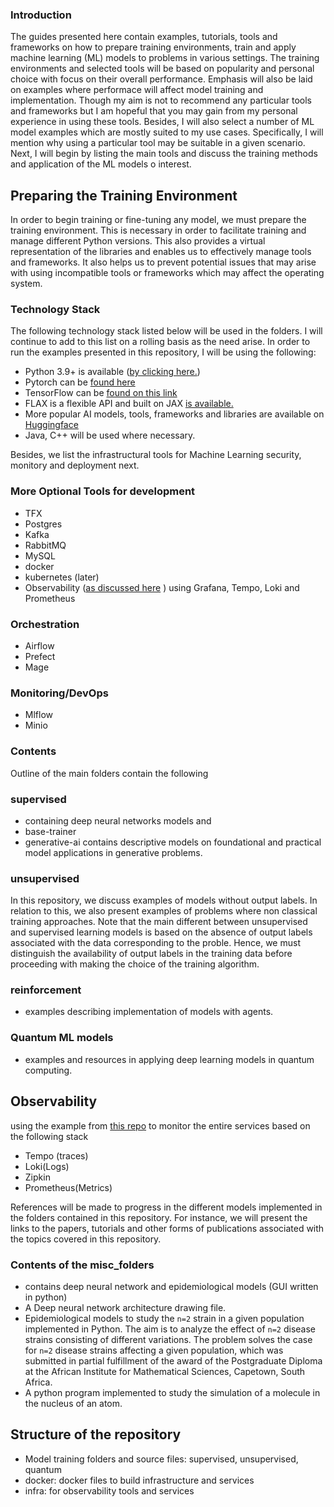 ### Introduction

The guides presented here contain examples, tutorials, tools and frameworks on how to prepare training environments, train and apply machine learning (ML) models to problems in various settings. 
The training environments and selected tools will be based on popularity and personal choice with focus on their overall performance. Emphasis will also be laid on examples where performace will affect model training and implementation. Though my aim is not to recommend any particular tools and frameworks but I am hopeful that you may gain from my personal experience in using these tools. Besides, I will also select a number of ML model examples which are mostly suited to my use cases. Specifically, I will mention why using a particular tool may be suitable in a given scenario. Next, I will begin by listing the main tools and discuss the training methods and application of the ML models o interest.

## Preparing the Training Environment 
In order to begin training or fine-tuning any model, we must prepare the training environment. This is necessary in order to facilitate training  and manage different Python versions. This also provides a virtual representation of the libraries and enables us to effectively manage tools and frameworks. It also helps us to prevent potential issues that may arise with using incompatible tools or frameworks which may affect the operating system.

### Technology Stack

  The following technology stack listed below will be used in the folders. I will continue to add to this list on a rolling basis as the need arise. In order to run the examples presented in this repository, I will be using the following:
- Python 3.9+ is available ([by clicking here.](https://www.python.org/))
- Pytorch can be [found here](https://pytorch.org/) 
- TensorFlow can be [found on this link](https://www.tensorflow.org/)
- FLAX is a flexible API and built on JAX [is available.](https://github.com/google/flax)
- More popular AI models, tools, frameworks and libraries are available on [Huggingface](https://huggingface.co/)
- Java, C++ will be used where necessary.

Besides, we list the infrastructural tools for Machine Learning security, monitory and deployment next. 

### More Optional Tools for development
- TFX
- Postgres
- Kafka
- RabbitMQ
- MySQL
- docker
- kubernetes (later)
- Observability ([as discussed here](https://grafana.com/grafana/dashboards/16110-fastapi-observability/)
) using Grafana, Tempo, Loki and Prometheus

### Orchestration
- Airflow
- Prefect
- Mage

### Monitoring/DevOps
- Mlflow
- Minio

### Contents

Outline of the main folders contain the following

### supervised

- containing deep neural networks models and
- base-trainer
- generative-ai contains descriptive models on foundational and practical model applications in generative problems.

### unsupervised

 In this repository, we discuss examples of models without output labels. In relation to this, we also present examples of problems where non classical training approaches. Note that the main different between unsupervised and supervised learning models is based on the absence of output labels associated with the data corresponding to the proble. Hence, we must distinguish the availability of output labels in the training data before proceeding with making the choice of the training algorithm.

### reinforcement

- examples describing implementation of models with agents.

### Quantum ML models

- examples and resources in applying deep learning models in quantum computing.

## Observability

using the example from [this repo](https://github.com/blueswen/fastapi-observability) to monitor the entire services based on the following stack

- Tempo (traces)
- Loki(Logs)
- Zipkin 
- Prometheus(Metrics)

References will be made to progress in the different models implemented in the folders contained in this repository. For instance,
we will present the links to the papers, tutorials and other forms of publications associated with the topics covered in this repository.

### Contents of the misc_folders

- contains deep neural network and epidemiological models (GUI written in python)
- A Deep neural network architecture drawing file.
- Epidemiological models to study the `n=2` strain in a given population implemented in Python. The aim is to analyze the effect of `n=2` disease strains consisting of different variations. The problem solves the case for `n=2` disease strains affecting a given population, which was submitted in partial fulfillment of the award of the Postgraduate Diploma at the African Institute for Mathematical Sciences, Capetown, South Africa.
- A python program implemented to study the simulation of a molecule in the nucleus of an atom.

## Structure of the repository
- Model training folders and source files: supervised, unsupervised, quantum
- docker: docker files to build infrastructure and services
- infra: for observability tools and services

